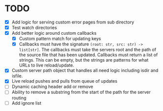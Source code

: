 # TODO

- [x] Add logic for serving custom error pages from sub directory
- [x] Test watch directories
- [x] Add better logic around custom callbacks
  - [x] Custom pattern match for updating keys
  - [x] Callbacks must have the signature `(root: str, src: str) -> list[str]`. The callbacks must take the servers root and the path of the source file that has been updated. Callbacks must return a list of strings. This can be empty, but the strings are patterns for what URLs to live reload/update.
- [x] Custom server path object that handles all need logic including isdir and isfile.
- [x] Live reload pushes and pulls from queue of updates
- [ ] Dynamic caching header add or remove
- [ ] Ability to remove a substring from the start of the path for the server routing
- [ ] Add ignore list

